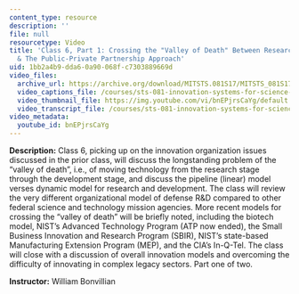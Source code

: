 ```yaml
---
content_type: resource
description: ''
file: null
resourcetype: Video
title: 'Class 6, Part 1: Crossing the "Valley of Death" Between Research and Development
  & The Public-Private Partnership Approach'
uid: 1bb2a4b9-dda6-0a90-068f-c7303889669d
video_files:
  archive_url: https://archive.org/download/MITSTS.081S17/MITSTS_081S17_Class06_1_300k.mp4
  video_captions_file: /courses/sts-081-innovation-systems-for-science-technology-energy-manufacturing-and-health-spring-2017/4bdc2b37d98e50eea11ba5391e47a611_bnEPjrsCaYg.vtt
  video_thumbnail_file: https://img.youtube.com/vi/bnEPjrsCaYg/default.jpg
  video_transcript_file: /courses/sts-081-innovation-systems-for-science-technology-energy-manufacturing-and-health-spring-2017/f397f33afab108bfdc9143da201da434_bnEPjrsCaYg.pdf
video_metadata:
  youtube_id: bnEPjrsCaYg
---
```


**Description:** Class 6, picking up on the innovation organization issues discussed in the prior class, will discuss the longstanding problem of the “valley of death”, i.e., of moving technology from the research stage through the development stage, and discuss the pipeline (linear) model verses dynamic model for research and development. The class will review the very different organizational model of defense R&D compared to other federal science and technology mission agencies. More recent models for crossing the “valley of death” will be briefly noted, including the biotech model, NIST’s Advanced Technology Program (ATP now ended), the Small Business Innovation and Research Program (SBIR), NIST’s state-based Manufacturing Extension Program (MEP), and the CIA’s In-Q-Tel. The class will close with a discussion of overall innovation models and overcoming the difficulty of innovating in complex legacy sectors. Part one of two.

**Instructor:** William Bonvillian